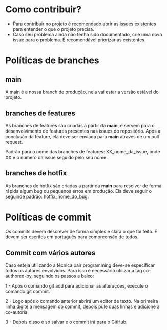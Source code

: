 # Como contribuir? 

* Para contribuir no projeto é recomendado abrir as issues existentes para entender o que o projeto precisa.
* Caso seu problema ainda não tenha sido documentado, crie uma nova issue para o problema. É recomendável priorizar as existentes.

# Políticas de branches

## main

A main é a nossa branch de produção, nela vai estar a versão estável do projeto.

## branches de features

As branches de features são criadas a partir da **main**, e servem para o desenvolvimento de features presentes nas issues do repositório. Após a conclusão da feature, ela deve ser enviada para **main** através de um pull request.

Padrão para o nome das branches de features: XX_nome_da_issue, onde XX é o número da issue seguido pelo seu nome.

## branches de hotfix 

As branches de hotfix são criadas a partir da **main** para resolver de forma rápida algum bug ou pequenos erros em produção. Ela deve seguir o seguinde padrão: hotfix_nome_do_bug.

# Políticas de commit

Os commits devem descrever de forma simples e clara o que foi feito. E devem ser escritos em português para compreensão de todos.

## Commit com vários autores
Caso esteja utilizando a técnica pair programming deve-se especificar todos os autores envolvidos. Para isso é necessário utilizar a tag co-authored-by, seguindo os passos a baixo:

1 - Após o comando git add para adicionar as alterações, execute o comando git commit.

2 - Logo após o comando anterior abrirá um editor de texto. Na primeira linha digite a mensagem do commit, depois pule duas linhas e adicione a co-autoria.

3 - Depois disso é só salvar e o commit irá para o GitHub.


